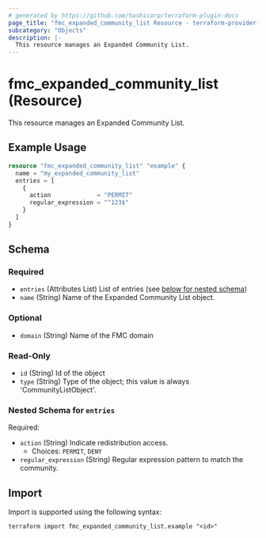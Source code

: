 ```yaml
---
# generated by https://github.com/hashicorp/terraform-plugin-docs
page_title: "fmc_expanded_community_list Resource - terraform-provider-fmc"
subcategory: "Objects"
description: |-
  This resource manages an Expanded Community List.
---
```


# fmc_expanded_community_list (Resource)

This resource manages an Expanded Community List.

## Example Usage

```terraform
resource "fmc_expanded_community_list" "example" {
  name = "my_expanded_community_list"
  entries = [
    {
      action             = "PERMIT"
      regular_expression = "^123$"
    }
  ]
}
```

<!-- schema generated by tfplugindocs -->
## Schema

### Required

- `entries` (Attributes List) List of entries (see [below for nested schema](#nestedatt--entries))
- `name` (String) Name of the Expanded Community List object.

### Optional

- `domain` (String) Name of the FMC domain

### Read-Only

- `id` (String) Id of the object
- `type` (String) Type of the object; this value is always 'CommunityListObject'.

<a id="nestedatt--entries"></a>
### Nested Schema for `entries`

Required:

- `action` (String) Indicate redistribution access.
  - Choices: `PERMIT`, `DENY`
- `regular_expression` (String) Regular expression pattern to match the community.

## Import

Import is supported using the following syntax:

```shell
terraform import fmc_expanded_community_list.example "<id>"
```
